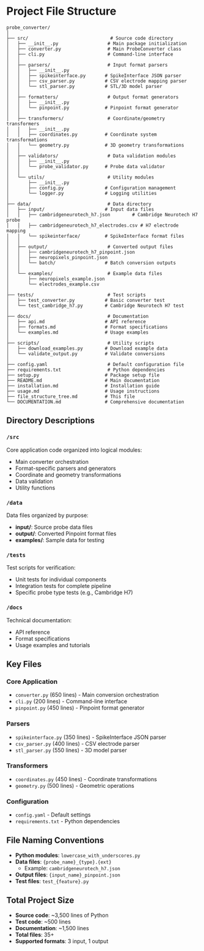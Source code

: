 # Project File Structure

```
probe_converter/
│
├── src/                              # Source code directory
│   ├── __init__.py                  # Main package initialization
│   ├── converter.py                 # Main ProbeConverter class
│   ├── cli.py                       # Command-line interface
│   │
│   ├── parsers/                     # Input format parsers
│   │   ├── __init__.py
│   │   ├── spikeinterface.py       # SpikeInterface JSON parser
│   │   ├── csv_parser.py           # CSV electrode mapping parser
│   │   └── stl_parser.py           # STL/3D model parser
│   │
│   ├── formatters/                  # Output format generators
│   │   ├── __init__.py
│   │   └── pinpoint.py             # Pinpoint format generator
│   │
│   ├── transformers/                # Coordinate/geometry transformers
│   │   ├── __init__.py
│   │   ├── coordinates.py          # Coordinate system transformations
│   │   └── geometry.py             # 3D geometry transformations
│   │
│   ├── validators/                  # Data validation modules
│   │   ├── __init__.py
│   │   └── probe_validator.py      # Probe data validator
│   │
│   └── utils/                       # Utility modules
│       ├── __init__.py
│       ├── config.py               # Configuration management
│       └── logger.py               # Logging utilities
│
├── data/                            # Data directory
│   ├── input/                      # Input data files
│   │   ├── cambridgeneurotech_h7.json        # Cambridge Neurotech H7 probe
│   │   ├── cambridgeneurotech_h7_electrodes.csv # H7 electrode mapping
│   │   └── spikeinterface/         # SpikeInterface format files
│   │
│   ├── output/                      # Converted output files
│   │   ├── cambridgeneurotech_h7_pinpoint.json
│   │   ├── neuropixels_pinpoint.json
│   │   └── batch/                  # Batch conversion outputs
│   │
│   └── examples/                    # Example data files
│       ├── neuropixels_example.json
│       └── electrodes_example.csv
│
├── tests/                           # Test scripts
│   ├── test_converter.py           # Basic converter test
│   └── test_cambridge_h7.py        # Cambridge Neurotech H7 test
│
├── docs/                            # Documentation
│   ├── api.md                      # API reference
│   ├── formats.md                  # Format specifications
│   └── examples.md                 # Usage examples
│
├── scripts/                         # Utility scripts
│   ├── download_examples.py        # Download example data
│   └── validate_output.py          # Validate conversions
│
├── config.yaml                      # Default configuration file
├── requirements.txt                 # Python dependencies
├── setup.py                        # Package setup file
├── README.md                       # Main documentation
├── installation.md                 # Installation guide
├── usage.md                        # Usage instructions
├── file_structure_tree.md          # This file
└── DOCUMENTATION.md                # Comprehensive documentation
```

## Directory Descriptions

### `/src`
Core application code organized into logical modules:
- Main converter orchestration
- Format-specific parsers and generators
- Coordinate and geometry transformations
- Data validation
- Utility functions

### `/data`
Data files organized by purpose:
- **input/**: Source probe data files
- **output/**: Converted Pinpoint format files
- **examples/**: Sample data for testing

### `/tests`
Test scripts for verification:
- Unit tests for individual components
- Integration tests for complete pipeline
- Specific probe type tests (e.g., Cambridge H7)

### `/docs`
Technical documentation:
- API reference
- Format specifications
- Usage examples and tutorials

## Key Files

### Core Application
- `converter.py` (650 lines) - Main conversion orchestration
- `cli.py` (200 lines) - Command-line interface
- `pinpoint.py` (450 lines) - Pinpoint format generator

### Parsers
- `spikeinterface.py` (350 lines) - SpikeInterface JSON parser
- `csv_parser.py` (400 lines) - CSV electrode parser
- `stl_parser.py` (550 lines) - 3D model parser

### Transformers
- `coordinates.py` (450 lines) - Coordinate transformations
- `geometry.py` (500 lines) - Geometric operations

### Configuration
- `config.yaml` - Default settings
- `requirements.txt` - Python dependencies

## File Naming Conventions

- **Python modules**: `lowercase_with_underscores.py`
- **Data files**: `{probe_name}_{type}.{ext}`
  - Example: `cambridgeneurotech_h7.json`
- **Output files**: `{input_name}_pinpoint.json`
- **Test files**: `test_{feature}.py`

## Total Project Size

- **Source code**: ~3,500 lines of Python
- **Test code**: ~500 lines
- **Documentation**: ~1,500 lines
- **Total files**: 35+
- **Supported formats**: 3 input, 1 output
